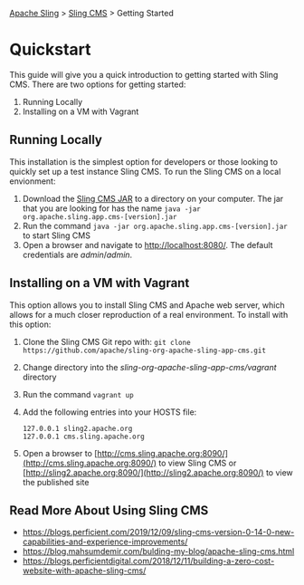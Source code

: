 <!-- Licensed to the Apache Software Foundation (ASF) under one or more contributor 
	license agreements. See the NOTICE file distributed with this work for additional 
	information regarding copyright ownership. The ASF licenses this file to 
	you under the Apache License, Version 2.0 (the "License"); you may not use 
	this file except in compliance with the License. You may obtain a copy of 
	the License at http://www.apache.org/licenses/LICENSE-2.0 Unless required 
	by applicable law or agreed to in writing, software distributed under the 
	License is distributed on an "AS IS" BASIS, WITHOUT WARRANTIES OR CONDITIONS 
	OF ANY KIND, either express or implied. See the License for the specific 
	language governing permissions and limitations under the License. -->
[Apache Sling](https://sling.apache.org) > [Sling CMS](https://github.com/apache/sling-org-apache-sling-app-cms) > Getting Started

# Quickstart

This guide will give you a quick introduction to getting started with Sling CMS. There are two options for getting started:

 1. Running Locally
 2. Installing on a VM with Vagrant

## Running Locally

This installation is the simplest option for developers or those looking to quickly set up a test instance Sling CMS. To run the Sling CMS on a local envionment:

 1. Download the [Sling CMS JAR](https://search.maven.org/search?q=org.apache.sling.cms) to a directory on your computer. The jar that you are looking for has the name `java -jar org.apache.sling.app.cms-[version].jar`
 2. Run the command `java -jar org.apache.sling.app.cms-[version].jar` to start Sling CMS
 3. Open a browser and navigate to [http://localhost:8080/](http://localhost:8080/). The default credentials are *admin*/*admin*.

## Installing on a VM with Vagrant

This option allows you to install Sling CMS and Apache web server, which allows for a much closer reproduction of a real environment. To install with this option:

 1. Clone the Sling CMS Git repo with: `git clone https://github.com/apache/sling-org-apache-sling-app-cms.git`
 2. Change directory into the *sling-org-apache-sling-app-cms/vagrant* directory
 3. Run the command `vagrant up`
 4. Add the following entries into your HOSTS file:
 
        127.0.0.1 sling2.apache.org
        127.0.0.1 cms.sling.apache.org
        
 5. Open a browser to [http://cms.sling.apache.org:8090/](http://cms.sling.apache.org:8090/) to view Sling CMS or [http://sling2.apache.org:8090/](http://sling2.apache.org:8090/) to view the published site

## Read More About Using Sling CMS

 - https://blogs.perficient.com/2019/12/09/sling-cms-version-0-14-0-new-capabilities-and-experience-improvements/
 - https://blog.mahsumdemir.com/bulding-my-blog/apache-sling-cms.html
 - https://blogs.perficientdigital.com/2018/12/11/building-a-zero-cost-website-with-apache-sling-cms/
